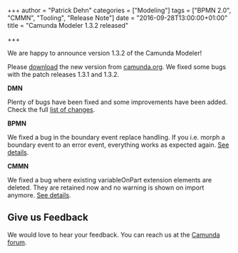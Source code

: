 +++
author = "Patrick Dehn"
categories = ["Modeling"]
tags = ["BPMN 2.0", "CMMN", "Tooling", "Release Note"]
date = "2016-09-28T13:00:00+01:00"
title = "Camunda Modeler 1.3.2 released"

+++

We are happy to announce version 1.3.2 of the Camunda Modeler!

Please [download](https://camunda.org/bpmn/tool/) the new version from [camunda.org](https://camunda.org/bpmn/tool/). We fixed some bugs with the patch releases 1.3.1 and 1.3.2.

<!--more-->

__DMN__

Plenty of bugs have been fixed and some improvements have been added. Check the full [list of changes](https://github.com/bpmn-io/dmn-js/issues?utf8=%E2%9C%93&q=is%3Aissue%20is%3Aclosed%20closed%3A2016-09-14..2016-09-26%20-label%3Aquestion%20).

__BPMN__

We fixed a bug in the boundary event replace handling. If you i.e. morph a boundary event to an error event, everything works as expected again. [See details](https://github.com/camunda/camunda-modeler/issues/415).

__CMMN__

We fixed a bug where existing variableOnPart extension elements are deleted. They are retained now and no warning is shown on import anymore.
[See details](https://forum.camunda.org/t/cmmn-variableonpart-extensionelement-gets-deleted-by-modeller/1533).


## Give us Feedback

We would love to hear your feedback. You can reach us at the [Camunda forum](https://forum.camunda.org/c/modeler).
